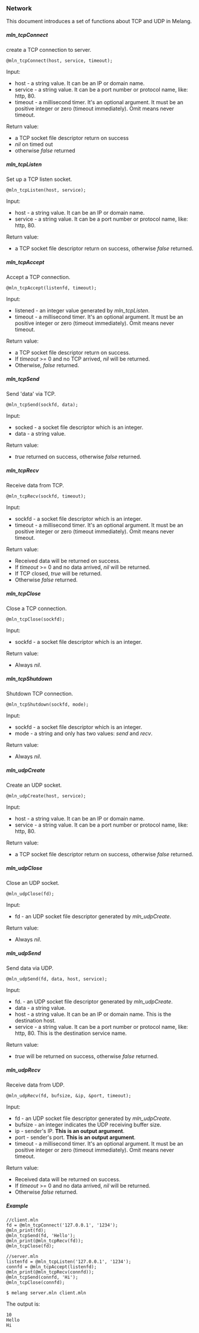 ### Network

This document introduces a set of functions about TCP and UDP in Melang.



##### mln_tcpConnect

create a TCP connection to server.

```
@mln_tcpConnect(host, service, timeout);
```

Input:

- host - a string value. It can be an IP or domain name.
- service -  a string value. It can be a port number or protocol name, like: http, 80.
- timeout - a millisecond timer. It's an optional argument. It must be an positive integer or zero (timeout immediately). Omit means never timeout.

Return value:

- a TCP socket file descriptor return on success
- *nil* on timed out
- otherwise *false* returned



##### mln_tcpListen

Set up a TCP listen socket.

```
@mln_tcpListen(host, service); 
```

Input:

- host - a string value. It can be an IP or domain name.
- service -  a string value. It can be a port number or protocol name, like: http, 80.

Return value:

- a TCP socket file descriptor return on success, otherwise *false* returned.



##### mln_tcpAccept

Accept a TCP connection.

```
@mln_tcpAccept(listenfd, timeout); 
```

Input:

- listened - an integer value generated by *mln_tcpListen*.
- timeout - a millisecond timer. It's an optional argument. It must be an positive integer or zero (timeout immediately). Omit means never timeout.

Return value:

- a TCP socket file descriptor return on success.
- If *timeout* >= 0 and no TCP arrived, *nil* will be returned.
- Otherwise, *false* returned.



##### mln_tcpSend

Send 'data' via TCP.

```
@mln_tcpSend(sockfd, data); 
```

Input:

- socked - a socket file descriptor which is an integer.
- data - a string value.

Return value:

- *true* returned on success, otherwise *false* returned.



##### mln_tcpRecv

Receive data from TCP.

```
@mln_tcpRecv(sockfd, timeout);  
```

Input:

- sockfd - a socket file descriptor which is an integer.
- timeout - a millisecond timer. It's an optional argument. It must be an positive integer or zero (timeout immediately). Omit means never timeout.

Return value:

- Received data will be returned on success.
- If *timeout* >= 0 and no data arrived, *nil* will be returned.
- If TCP closed, *true* will be returned.
- Otherwise *false* returned.



##### mln_tcpClose

Close a TCP connection.

```
@mln_tcpClose(sockfd);
```

Input:

- sockfd - a socket file descriptor which is an integer.

Return value:

- Always *nil*.



##### mln_tcpShutdown

Shutdown TCP connection.

```
@mln_tcpShutdown(sockfd, mode); 
```

Input:

- sockfd - a socket file descriptor which is an integer.
- mode - a string and only has two values: *send* and *recv*.

Return value:

- Always *nil*.



##### mln_udpCreate

Create an UDP socket.

```
@mln_udpCreate(host, service);
```

Input:

- host - a string value. It can be an IP or domain name.
- service -  a string value. It can be a port number or protocol name, like: http, 80.

Return value:

- a TCP socket file descriptor return on success, otherwise *false* returned.



##### mln_udpClose

Close an UDP socket.

```
@mln_udpClose(fd);
```

Input:

- fd - an UDP socket file descriptor generated by *mln_udpCreate*.

Return value:

- Always *nil*.



##### mln_udpSend

Send data via UDP.

```
@mln_udpSend(fd, data, host, service); 
```

Input:

- fd. - an UDP socket file descriptor generated by *mln_udpCreate*.
- data - a string value.
- host - a string value. It can be an IP or domain name. This is the destination host.
- service - a string value. It can be a port number or protocol name, like: http, 80. This is the destination service name.

Return value:

- *true* will be returned on success, otherwise *false* returned.



##### mln_udpRecv

Receive data from UDP.

```
@mln_udpRecv(fd, bufsize, &ip, &port, timeout);
```

Input:

- fd - an UDP socket file descriptor generated by *mln_udpCreate*.
- bufsize - an integer indicates the UDP receiving buffer size.
- ip - sender's IP. **This is an output argument**.
- port - sender's port. **This is an output argument**.
- timeout - a millisecond timer. It's an optional argument. It must be an positive integer or zero (timeout immediately). Omit means never timeout.

Return value:

- Received data will be returned on success.
- If *timeout* >= 0 and no data arrived, *nil* will be returned.
- Otherwise *false* returned.



##### Example

```
//client.mln
fd = @mln_tcpConnect('127.0.0.1', '1234');
@mln_print(fd);
@mln_tcpSend(fd, 'Hello');
@mln_print(@mln_tcpRecv(fd));
@mln_tcpClose(fd);
```

```
//server.mln
listenfd = @mln_tcpListen('127.0.0.1', '1234');
connfd = @mln_tcpAccept(listenfd);
@mln_print(@mln_tcpRecv(connfd));
@mln_tcpSend(connfd, 'Hi');
@mln_tcpClose(connfd);
```

```
$ melang server.mln client.mln
```

The output is:

```
10
Hello
Hi
```


